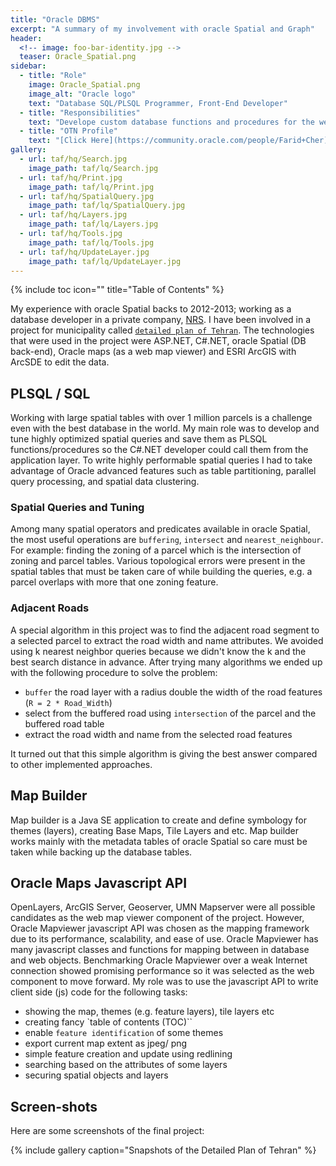 ```yaml
---
title: "Oracle DBMS"
excerpt: "A summary of my involvement with oracle Spatial and Graph"
header:
  <!-- image: foo-bar-identity.jpg -->
  teaser: Oracle_Spatial.png
sidebar:
  - title: "Role"
    image: Oracle_Spatial.png
    image_alt: "Oracle logo"
    text: "Database SQL/PLSQL Programmer, Front-End Developer"
  - title: "Responsibilities"
    text: "Develope custom database functions and procedures for the web developer, prepare map based javascript code for the front-end web developer."
  - title: "OTN Profile"
    text: "[Click Here](https://community.oracle.com/people/Farid+Cher)"
gallery:
  - url: taf/hq/Search.jpg
    image_path: taf/lq/Search.jpg
  - url: taf/hq/Print.jpg
    image_path: taf/lq/Print.jpg
  - url: taf/hq/SpatialQuery.jpg
    image_path: taf/lq/SpatialQuery.jpg
  - url: taf/hq/Layers.jpg
    image_path: taf/lq/Layers.jpg
  - url: taf/hq/Tools.jpg
    image_path: taf/lq/Tools.jpg
  - url: taf/hq/UpdateLayer.jpg
    image_path: taf/lq/UpdateLayer.jpg
---
```

{% include toc icon="" title="Table of Contents" %}

My experience with oracle Spatial backs to 2012-2013; working as a database developer in a private company, [NRS](http://www.nrsgeo.com/). I have been involved in a project for municipality called [`detailed plan of Tehran`](http://en.tehran.ir/ViewArticle/tabid/77/ArticleId/630/Detailed-Plan-Is-Tehrans-Strategic-Document-for-Urban-Management.aspx). The technologies that were used in the project were ASP.NET, C#.NET, oracle Spatial (DB back-end), Oracle maps (as a web map viewer) and ESRI ArcGIS with ArcSDE to edit the data.

## PLSQL / SQL
Working with large spatial tables with over 1 million parcels is a challenge even with the best database in the world. My main role was to develop and tune highly optimized spatial queries and save them as PLSQL functions/procedures so the C#.NET developer could call them from the application layer. To write highly performable spatial queries I had to take advantage of Oracle advanced features such as table partitioning, parallel query processing, and spatial data clustering. 

### Spatial Queries and Tuning
Among many spatial operators and predicates available in oracle Spatial, the most useful operations are `buffering`, `intersect` and `nearest_neighbour`. For example: finding the zoning of a parcel which is the intersection of zoning and parcel tables. 
Various topological errors were present in the spatial tables that must be taken care of while building the queries, e.g. a parcel overlaps with more that one zoning feature.

### Adjacent Roads
A special algorithm in this project was to find the adjacent road segment to a selected parcel to extract the road width and name attributes. We avoided using k nearest neighbor queries because we didn't know the k and the best search distance in advance.
After trying many algorithms we ended up with the following procedure to solve the problem:

- `buffer` the road layer with a radius double the width of the road features (`R = 2 * Road_Width`)
- select from the buffered road using `intersection` of the parcel and the buffered road table
- extract the road width and name from the selected road features

It turned out that this simple algorithm is giving the best answer compared to other implemented approaches.

## Map Builder
Map builder is a Java SE application to create and define symbology for themes (layers), creating Base Maps, Tile Layers and etc. Map builder works mainly with the metadata tables of oracle Spatial so care must be taken while backing up the database tables.

## Oracle Maps Javascript API
OpenLayers, ArcGIS Server, Geoserver, UMN Mapserver were all possible candidates as the web map viewer component of the project. However, Oracle Mapviewer javascript API was chosen as the mapping framework due to its performance, scalability, and ease of use. Oracle Mapviewer has many javascript classes and functions for mapping between in database and web objects. Benchmarking Oracle Mapviewer over a weak Internet connection showed promising performance so it was selected as the web component to move forward. 
My role was to use the javascript API to write client side (js) code for the following tasks:

- showing the map, themes (e.g. feature layers), tile layers etc
- creating fancy `table of contents (TOC)``
- enable `feature identification` of some themes
- export current map extent as jpeg/  png
- simple feature creation and update using redlining
- searching based on the attributes of some layers
- securing spatial objects and layers


## Screen-shots
Here are some screenshots of the final project:

{% include gallery caption="Snapshots of the Detailed Plan of Tehran" %}
